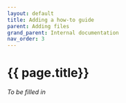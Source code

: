```yaml
---
layout: default
title: Adding a how-to guide
parent: Adding files
grand_parent: Internal documentation
nav_order: 3
---
```


# {{ page.title}}

*To be filled in*